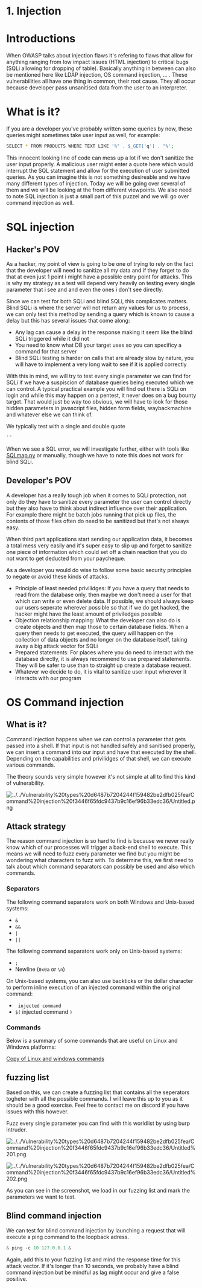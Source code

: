 # 1. Injection

# Introductions

When OWASP talks about injection flaws it's refering to flaws that allow for anything ranging from low impact issues (HTML injection) to critical bugs (SQLi allowing for dropping of table). Basically anything in between can also be mentioned here like LDAP injection, OS command injection, ... . These vulnerabilities all have one thing in common, their root cause. They all occur because developer pass unsanitised data from the user to an interpreter.  

# What is it?

If you are a developer you've probably written some queries by now, these queries might sometimes take user input as well, for example:

```bash
SELECT * FROM PRODUCTS WHERE TEXT LIKE '%" . $_GET['q'] . "%';
```

This innocent looking line of code can mess up a lot if we don't sanitize the user input properly. A malicious user might enter a quote here which would interrupt the SQL statement and allow for the execution of user submitted queries. As you can imagine this is not something desireable and we have many different types of injection. Today we will be going over several of them and we will be looking at the from different viewpoints. We also need to note SQL injection is just a small part of this puzzel and we will go over command injection as well.

# SQL injection

## Hacker's POV

As a hacker, my point of view is going to be one of trying to rely on the fact that the developer will need to sanitize all my data and if they forget to do that at even just 1 point i might have a possible entry point for attacks. This is why my strategy as a test will depend very heavily on testing every single parameter that i see and and even the ones i don't see directly. 

Since we can test for both SQLi and blind SQLi, this complicates matters. Blind SQLi is where the server will not return any values for us to process, we can only test this method by sending a query which is known to cause a delay but this has several issues that come along:

- Any lag can cause a delay in the response making it seem like the blind SQLi triggered while it did not
- You need to know what DB your target uses so you can specificy a command for that server
- Blind SQLi testing is harder on calls that are already slow by nature, you will have to implement a very long wait to see if it is applied correctly

With this in mind, we will try to test every single parameter we can find for SQLi if we have a suspiscion of database queries being executed which we can control. A typical practical example you will find out there is SQLi on login and while this may happen on a pentest, it never does on a bug bounty target. That would just be way too obvious, we will have to look for those hidden parameters in javascript files, hidden form fields, waybackmachine and whatever else we can think of.

We typically test with a single and double quote 

```bash
'"
```

When we see a SQL error, we will investigate further, either with tools like [SQLmap.py](http://sqlmap.py) or manually, though we have to note this does not work for blind SQLi.

## Developer's POV

A developer has a really tough job when it comes to SQLi protection, not only do they have to sanitize every parameter the user can control directly but they also have to think about indirect influence over their application. For example there might be batch jobs running that pick up files, the contents of those files often do need to be sanitized but that's not always easy. 

When third part applications start sending our application data, it becomes a total mess very easily and it's super easy to slip up and forget to sanitize one piece of information which could set off a chain reaction that you do not want to get deducted from your paycheque. 

As a developer you would do wise to follow some basic security principles to negate or avoid these kinds of attacks.

- Principle of least needed privilidges: If you have a query that needs to read from the database only, then maybe we don't need a user for that which can write or even delete data. If possible, we should always keep our users seperate wherever possible so that if we do get hacked, the hacker might have the least amount of priviledges possible
- Objection relationship mapping: What the developer can also do is create objects and then map those to certain database fields. When a query then needs to get executed, the query will happen on the collection of data objects and no longer on the database itself, taking away a big attack vector for SQLi
- Prepared statements: For places where you do need to interact with the database directly, it is always recommend to use prepared statements. They will be safer to use than to straight up create a database request.
- Whatever we decide to do, it is vital to sanitize user input wherever it interacts with our program

# OS Command injection

## What is it?

Command injection happens when we can control a parameter that gets passed into a shell. If that input is not handled safely and sanitised properly, we can insert a command into our input and have that executed by the shell. Depending on the capabilities and privilidges of that shell, we can execute various commands.

The theory sounds very simple however it's not simple at all to find this kind of vulnerability.

![../../Vulnerability%20types%20d6487b7204244f159482be2dfb025fea/Command%20injection%20f3446f65fdc9437b9c16ef96b33edc36/Untitled.png](../../Vulnerability%20types%20d6487b7204244f159482be2dfb025fea/Command%20injection%20f3446f65fdc9437b9c16ef96b33edc36/Untitled.png)

## Attack strategy

The reason command injection is so hard to find is because we never really know which of our processes will trigger a back-end shell to execute. This means we will need to fuzz every parameter we find but you might be wondering what characters to fuzz with. To determine this, we first need to talk about which command separators can possibly be used and also which commands.

### Separators

The following command separators work on both Windows and Unix-based systems:

- `&`
- `&&`
- `|`
- `||`

The following command separators work only on Unix-based systems:

- `;`
- Newline (`0x0a` or `\n`)

On Unix-based systems, you can also use backticks or the dollar character to perform inline execution of an injected command within the original command:

- ``` injected command ```
- `$(` injected command `)`

### Commands

Below is a summary of some commands that are useful on Linux and Windows platforms:

[Copy of Linux and windows commands](1%20Injection%20299ca260cd4e4c5e9afcf191d2b8f1e9/Copy%20of%20Linux%20and%20windows%20commands%2000be2c96ca4a45b5adfad32224ecfcdf.csv)

## fuzzing list

Based on this, we can create a fuzzing list that contains all the seperators togheter with all the possible commands. I will leave this up to you as it should be a good exercise. Feel free to contact me on discord if you have issues with this however. 

Fuzz every single parameter you can find with this worldlist by using burp intruder.

![../../Vulnerability%20types%20d6487b7204244f159482be2dfb025fea/Command%20injection%20f3446f65fdc9437b9c16ef96b33edc36/Untitled%201.png](../../Vulnerability%20types%20d6487b7204244f159482be2dfb025fea/Command%20injection%20f3446f65fdc9437b9c16ef96b33edc36/Untitled%201.png)

![../../Vulnerability%20types%20d6487b7204244f159482be2dfb025fea/Command%20injection%20f3446f65fdc9437b9c16ef96b33edc36/Untitled%202.png](../../Vulnerability%20types%20d6487b7204244f159482be2dfb025fea/Command%20injection%20f3446f65fdc9437b9c16ef96b33edc36/Untitled%202.png)

As you can see in the screenshot, we load in our fuzzing list and mark the parameters we want to test.

## Blind command injection

We can test for blind command injection by launching a request that will execute a ping command to the loopback adress. 

```jsx
& ping -c 10 127.0.0.1 &
```

Again, add this to your fuzzing list and mind the response time for this attack vector. If it's longer than 10 seconds, we probably have a blind command injection but be mindful as lag might occur and give a false positive.